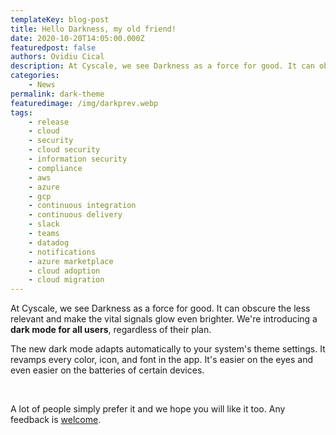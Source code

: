 ```yaml
---
templateKey: blog-post
title: Hello Darkness, my old friend!
date: 2020-10-20T14:05:00.000Z
featuredpost: false
authors: Ovidiu Cical
description: At Cyscale, we see Darkness as a force for good. It can obscure the less relevant and make the vital signals glow even brighter. We're introducing a dark mode for all users
categories:
    - News
permalink: dark-theme
featuredimage: /img/darkprev.webp
tags:
    - release
    - cloud
    - security
    - cloud security
    - information security
    - compliance
    - aws
    - azure
    - gcp
    - continuous integration
    - continuous delivery
    - slack
    - teams
    - datadog
    - notifications
    - azure marketplace
    - cloud adoption
    - cloud migration
---
```


At Cyscale, we see Darkness as a force for good. It can obscure the less relevant and make the vital signals glow even brighter. We're introducing a **dark mode for all users**, regardless of their plan.

The new dark mode adapts automatically to your system's theme settings. It revamps every color, icon, and font in the app. It's easier on the eyes and even easier on the batteries of certain devices.

<br/>

A lot of people simply prefer it and we hope you will like it too. Any feedback is [welcome](https://cyscale.com/contact-us/).

<br/>
